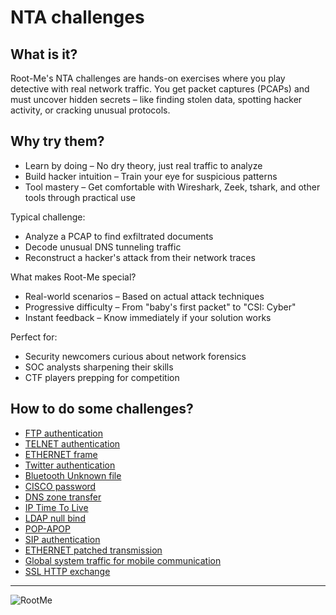 # NTA challenges

## What is it?

Root-Me's NTA challenges are hands-on exercises where you play detective with real network traffic. You get packet 
captures (PCAPs) and must uncover hidden secrets – like finding stolen data, spotting hacker activity, or cracking 
unusual protocols.

## Why try them?

* Learn by doing – No dry theory, just real traffic to analyze
* Build hacker intuition – Train your eye for suspicious patterns
* Tool mastery – Get comfortable with Wireshark, Zeek, tshark, and other tools through practical use

Typical challenge: 

* Analyze a PCAP to find exfiltrated documents
* Decode unusual DNS tunneling traffic
* Reconstruct a hacker's attack from their network traces

What makes Root-Me special?

* Real-world scenarios – Based on actual attack techniques
* Progressive difficulty – From "baby's first packet" to "CSI: Cyber"
* Instant feedback – Know immediately if your solution works

Perfect for:

* Security newcomers curious about network forensics
* SOC analysts sharpening their skills
* CTF players prepping for competition

## How to do some challenges?

* [FTP authentication](ftp-authentication.md)
* [TELNET authentication](telnet-authentication.md)
* [ETHERNET frame](ethernet-frame.md)
* [Twitter authentication](twitter-authentication.md)
* [Bluetooth Unknown file](bl-unknown-file.md)
* [CISCO password](cisco-password.md)
* [DNS zone transfer](zone-transfer.md)
* [IP Time To Live](ip-ttl.md)
* [LDAP null bind](ldap-null.md)
* [POP-APOP](pop-apop.md)
* [SIP authentication](sip-authentication.md)
* [ETHERNET patched transmission](ethernet-patched.md)
* [Global system traffic for mobile communication](global-mobile.md)
* [SSL HTTP exchange](ssl.md)

----

![RootMe](/_static/images/memes/rootme.jpg)

